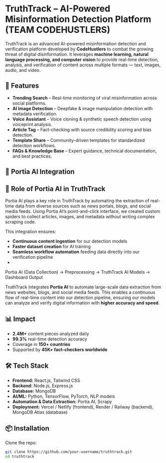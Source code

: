 # TruthTrack – AI-Powered Misinformation Detection Platform  (TEAM CODEHUSTLERS)

TruthTrack is an advanced AI-powered misinformation detection and verification platform developed by **CodeHustlers** to combat the growing threat of digital disinformation. It leverages **machine learning, natural language processing, and computer vision** to provide real-time detection, analysis, and verification of content across multiple formats — text, images, audio, and video.  

## 🚀 Features  

- **Trending Search** – Real-time monitoring of viral misinformation across social platforms.  
- **AI Image Detection** – Deepfake & image manipulation detection with metadata verification.  
- **Voice Assistant** – Voice cloning & synthetic speech detection using voiceprint analysis.  
- **Article Tag** – Fact-checking with source credibility scoring and bias detection.  
- **Template Share** – Community-driven templates for standardized detection workflows.  
- **FAQs & Knowledge Base** – Expert guidance, technical documentation, and best practices.  

## 🔗 Portia AI Integration  
## 🔗 Role of Portia AI in TruthTrack  

Portia AI plays a key role in TruthTrack by automating the extraction of real-time data from diverse sources such as news portals, blogs, and social media feeds. Using Portia AI’s point-and-click interface, we created custom spiders to collect articles, images, and metadata without writing complex scraping code.  

This integration ensures:  
- **Continuous content ingestion** for our detection models  
- **Faster dataset creation** for AI training  
- **Seamless workflow automation** feeding data directly into our verification pipeline
- 
Portia AI (Data Collection) → Preprocessing → TruthTrack AI Models → Dashboard Output

TruthTrack integrates **Portia AI** to automate large-scale data extraction from news websites, blogs, and social media feeds. This enables a continuous flow of real-time content into our detection pipeline, ensuring our models can analyze and verify digital information with **higher accuracy and speed**.  

## 📊 Impact  

- **2.4M+** content pieces analyzed daily  
- **99.3%** real-time detection accuracy  
- Coverage in **150+ countries**  
- Supported by **45K+ fact-checkers worldwide**  

## 🛠️ Tech Stack  

- **Frontend:** React.js, Tailwind CSS  
- **Backend:** Node.js, Express.js  
- **Database:** MongoDB  
- **AI/ML:** Python, TensorFlow, PyTorch, NLP models  
- **Automation & Data Extraction:** Portia AI, Scrapy  
- **Deployment:** Vercel / Netlify (frontend), Render / Railway (backend), MongoDB Atlas (database)  

## 📦 Installation  

Clone the repo:  
```bash
git clone https://github.com/your-username/truthtrack.git
cd truthtrack


